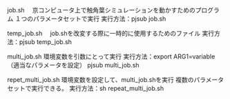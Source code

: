 job.sh　
京コンピュータ上で触角葉シミュレーションを動かすためのプログラム
１つのパラメータセットで実行
実行方法：pjsub job.sh

temp_job.sh　
job.shを改変する際に一時的に使用するためのファイル
実行方法：pjsub temp_job.sh

multi_job.sh
環境変数を引数にとって実行
実行方法：export ARG1=variable （適当なパラメータを設定）
          pjsub multi_job.sh

repet_multi_job.sh
環境変数を設定して、multi_job.shを実行
複数のパラメータセットで実行できる。
実行方法：sh repeat_multi_job.sh